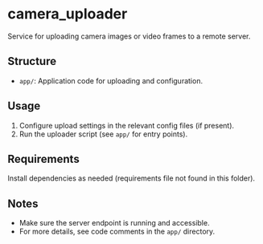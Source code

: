 # camera_uploader

Service for uploading camera images or video frames to a remote server.

## Structure
- `app/`: Application code for uploading and configuration.

## Usage
1. Configure upload settings in the relevant config files (if present).
2. Run the uploader script (see `app/` for entry points).

## Requirements
Install dependencies as needed (requirements file not found in this folder).

## Notes
- Make sure the server endpoint is running and accessible.
- For more details, see code comments in the `app/` directory.
